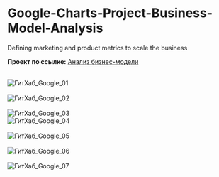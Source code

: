 # Google-Charts-Project-Business-Model-Analysis
Defining marketing and product metrics to scale the business

**Проект по ссылке:** [Анализ бизнес-модели](https://docs.google.com/spreadsheets/d/1mDqE4JL21DRTXcbUXxI26Ae4zsWSiDiP14mlSnCoflg/edit#gid=1110951296)<br><br>

![ГитХаб_Google_01](https://user-images.githubusercontent.com/110056199/214867763-92296159-6d51-4d49-bd90-e36b5bab1490.jpg)
<br><br>
![ГитХаб_Google_02](https://user-images.githubusercontent.com/110056199/214867799-a34eaf7f-555c-49fb-b1c2-c81df262250f.jpg)
<br><br>
![ГитХаб_Google_03](https://user-images.githubusercontent.com/110056199/214866719-f82567a1-4381-4ad5-981f-c4aa7bc47c0e.jpg)
<br>
![ГитХаб_Google_04](https://user-images.githubusercontent.com/110056199/214866756-df3f7b51-530d-4bd2-ba7e-daec7abd672b.jpg)
<br><br>
![ГитХаб_Google_05](https://user-images.githubusercontent.com/110056199/214866815-1da59203-d1ec-456d-930a-e366afde5f24.jpg)
<br><br>
![ГитХаб_Google_06](https://user-images.githubusercontent.com/110056199/214866906-60e2c343-b3e0-4a93-b971-39c70c79bce6.jpg)
<br><br>
![ГитХаб_Google_07](https://user-images.githubusercontent.com/110056199/214866974-52c32b52-8497-4af9-a458-ddc16dde7b95.jpg)
<br><br>
